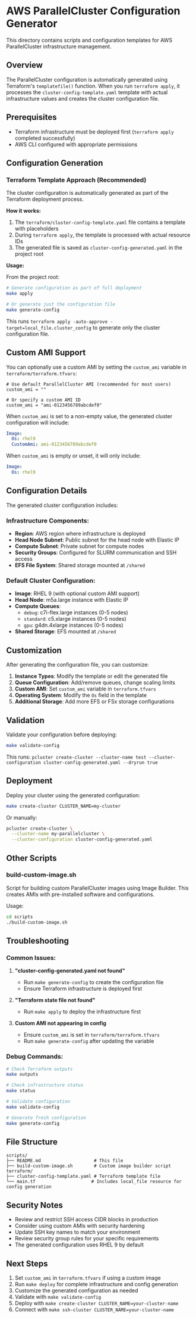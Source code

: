 # AWS ParallelCluster Configuration Generator

This directory contains scripts and configuration templates for AWS ParallelCluster infrastructure management.

## Overview

The ParallelCluster configuration is automatically generated using Terraform's `templatefile()` function. When you run `terraform apply`, it processes the `cluster-config-template.yaml` template with actual infrastructure values and creates the cluster configuration file.

## Prerequisites

- Terraform infrastructure must be deployed first (`terraform apply` completed successfully)
- AWS CLI configured with appropriate permissions

## Configuration Generation

### Terraform Template Approach (Recommended)

The cluster configuration is automatically generated as part of the Terraform deployment process.

**How it works:**

1. The `terraform/cluster-config-template.yaml` file contains a template with placeholders
2. During `terraform apply`, the template is processed with actual resource IDs
3. The generated file is saved as `cluster-config-generated.yaml` in the project root

**Usage:**

From the project root:
```bash
# Generate configuration as part of full deployment
make apply

# Or generate just the configuration file
make generate-config
```

This runs `terraform apply -auto-approve -target=local_file.cluster_config` to generate only the cluster configuration file.

## Custom AMI Support

You can optionally use a custom AMI by setting the `custom_ami` variable in `terraform/terraform.tfvars`:

```hcl
# Use default ParallelCluster AMI (recommended for most users)
custom_ami = ""

# Or specify a custom AMI ID
custom_ami = "ami-0123456789abcdef0"
```

When `custom_ami` is set to a non-empty value, the generated cluster configuration will include:
```yaml
Image:
  Os: rhel9
  CustomAmi: ami-0123456789abcdef0
```

When `custom_ami` is empty or unset, it will only include:
```yaml
Image:
  Os: rhel9
```

## Configuration Details

The generated cluster configuration includes:

### Infrastructure Components:
- **Region**: AWS region where infrastructure is deployed
- **Head Node Subnet**: Public subnet for the head node with Elastic IP
- **Compute Subnet**: Private subnet for compute nodes
- **Security Groups**: Configured for SLURM communication and SSH access
- **EFS File System**: Shared storage mounted at `/shared`

### Default Cluster Configuration:
- **Image**: RHEL 9 (with optional custom AMI support)
- **Head Node**: m5a.large instance with Elastic IP
- **Compute Queues**:
  - `debug`: c7i-flex.large instances (0-5 nodes)
  - `standard`: c5.xlarge instances (0-5 nodes)
  - `gpu`: g4dn.4xlarge instances (0-5 nodes)
- **Shared Storage**: EFS mounted at `/shared`

## Customization

After generating the configuration file, you can customize:

1. **Instance Types**: Modify the template or edit the generated file
2. **Queue Configuration**: Add/remove queues, change scaling limits
3. **Custom AMI**: Set `custom_ami` variable in `terraform.tfvars`
4. **Operating System**: Modify the `Os` field in the template
5. **Additional Storage**: Add more EFS or FSx storage configurations

## Validation

Validate your configuration before deploying:

```bash
make validate-config
```

This runs: `pcluster create-cluster --cluster-name test --cluster-configuration cluster-config-generated.yaml --dryrun true`

## Deployment

Deploy your cluster using the generated configuration:

```bash
make create-cluster CLUSTER_NAME=my-cluster
```

Or manually:
```bash
pcluster create-cluster \
  --cluster-name my-parallelcluster \
  --cluster-configuration cluster-config-generated.yaml
```

## Other Scripts

### build-custom-image.sh

Script for building custom ParallelCluster images using Image Builder. This creates AMIs with pre-installed software and configurations.

Usage:
```bash
cd scripts
./build-custom-image.sh
```

## Troubleshooting

### Common Issues:

1. **"cluster-config-generated.yaml not found"**
   - Run `make generate-config` to create the configuration file
   - Ensure Terraform infrastructure is deployed first

2. **"Terraform state file not found"**
   - Run `make apply` to deploy the infrastructure first

3. **Custom AMI not appearing in config**
   - Ensure `custom_ami` is set in `terraform/terraform.tfvars`
   - Run `make generate-config` after updating the variable

### Debug Commands:

```bash
# Check Terraform outputs
make outputs

# Check infrastructure status
make status

# Validate configuration
make validate-config

# Generate fresh configuration
make generate-config
```

## File Structure

```
scripts/
├── README.md                    # This file
├── build-custom-image.sh        # Custom image builder script
terraform/
├── cluster-config-template.yaml # Terraform template file
└── main.tf                     # Includes local_file resource for config generation
```

## Security Notes

- Review and restrict SSH access CIDR blocks in production
- Consider using custom AMIs with security hardening  
- Update SSH key names to match your environment
- Review security group rules for your specific requirements
- The generated configuration uses RHEL 9 by default

## Next Steps

1. Set `custom_ami` in `terraform.tfvars` if using a custom image
2. Run `make deploy` for complete infrastructure and config generation
3. Customize the generated configuration as needed
4. Validate with `make validate-config`
5. Deploy with `make create-cluster CLUSTER_NAME=your-cluster-name`
6. Connect with `make ssh-cluster CLUSTER_NAME=your-cluster-name`
